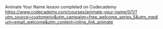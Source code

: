 Animate Your Name
lesson completed on Codecademy
https://www.codecademy.com/courses/animate-your-name/0/1/?utm_source=customerio&utm_campaign=free_welcome_series_5&utm_medium=email_welcome&utm_content=inline_link_animate